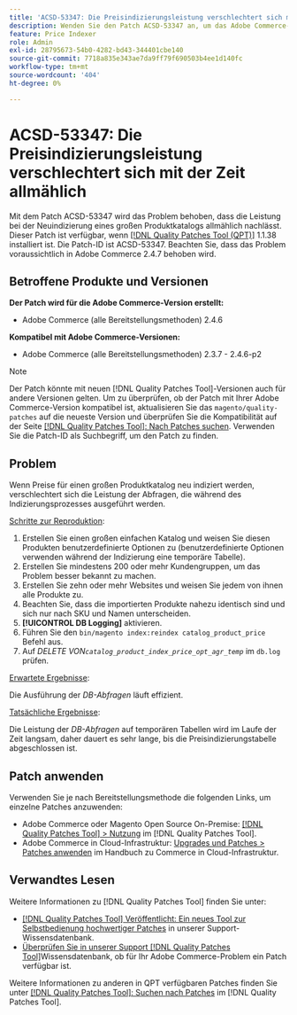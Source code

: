 ```yaml
---
title: 'ACSD-53347: Die Preisindizierungsleistung verschlechtert sich mit der Zeit allmählich'
description: Wenden Sie den Patch ACSD-53347 an, um das Adobe Commerce-Problem zu beheben, bei dem die Leistung bei einer Neuindizierung der Preise für einen großen Produktkatalog allmählich nachlässt.
feature: Price Indexer
role: Admin
exl-id: 28795673-54b0-4282-bd43-344401cbe140
source-git-commit: 7718a835e343ae7da9ff79f690503b4ee1d140fc
workflow-type: tm+mt
source-wordcount: '404'
ht-degree: 0%

---
```


# ACSD-53347: Die Preisindizierungsleistung verschlechtert sich mit der Zeit allmählich

Mit dem Patch ACSD-53347 wird das Problem behoben, dass die Leistung bei der Neuindizierung eines großen Produktkatalogs allmählich nachlässt. Dieser Patch ist verfügbar, wenn [[!DNL Quality Patches Tool (QPT)]](/help/announcements/adobe-commerce-announcements/magento-quality-patches-released-new-tool-to-self-serve-quality-patches.md) 1.1.38 installiert ist. Die Patch-ID ist ACSD-53347. Beachten Sie, dass das Problem voraussichtlich in Adobe Commerce 2.4.7 behoben wird.

## Betroffene Produkte und Versionen

**Der Patch wird für die Adobe Commerce-Version erstellt:**

* Adobe Commerce (alle Bereitstellungsmethoden) 2.4.6

**Kompatibel mit Adobe Commerce-Versionen:**

* Adobe Commerce (alle Bereitstellungsmethoden) 2.3.7 - 2.4.6-p2

>[!NOTE]
>
>Der Patch könnte mit neuen [!DNL Quality Patches Tool]-Versionen auch für andere Versionen gelten. Um zu überprüfen, ob der Patch mit Ihrer Adobe Commerce-Version kompatibel ist, aktualisieren Sie das `magento/quality-patches` auf die neueste Version und überprüfen Sie die Kompatibilität auf der Seite [[!DNL Quality Patches Tool]: Nach Patches suchen](https://experienceleague.adobe.com/tools/commerce-quality-patches/index.html?lang=de). Verwenden Sie die Patch-ID als Suchbegriff, um den Patch zu finden.

## Problem

Wenn Preise für einen großen Produktkatalog neu indiziert werden, verschlechtert sich die Leistung der Abfragen, die während des Indizierungsprozesses ausgeführt werden.

<u>Schritte zur Reproduktion</u>:

1. Erstellen Sie einen großen einfachen Katalog und weisen Sie diesen Produkten benutzerdefinierte Optionen zu (benutzerdefinierte Optionen verwenden während der Indizierung eine temporäre Tabelle).
1. Erstellen Sie mindestens 200 oder mehr Kundengruppen, um das Problem besser bekannt zu machen.
1. Erstellen Sie zehn oder mehr Websites und weisen Sie jedem von ihnen alle Produkte zu.
1. Beachten Sie, dass die importierten Produkte nahezu identisch sind und sich nur nach SKU und Namen unterscheiden.
1. **[!UICONTROL DB Logging]** aktivieren.
1. Führen Sie den `bin/magento index:reindex catalog_product_price` Befehl aus.
1. Auf *DELETE VON`catalog_product_index_price_opt_agr_temp`* im `db.log` prüfen.

<u>Erwartete Ergebnisse</u>:

Die Ausführung der *DB-Abfragen* läuft effizient.

<u>Tatsächliche Ergebnisse</u>:

Die Leistung der *DB-Abfragen* auf temporären Tabellen wird im Laufe der Zeit langsam, daher dauert es sehr lange, bis die Preisindizierungstabelle abgeschlossen ist.

## Patch anwenden

Verwenden Sie je nach Bereitstellungsmethode die folgenden Links, um einzelne Patches anzuwenden:

* Adobe Commerce oder Magento Open Source On-Premise: [[!DNL Quality Patches Tool] > Nutzung](https://experienceleague.adobe.com/docs/commerce-operations/tools/quality-patches-tool/usage.html?lang=de) im [!DNL Quality Patches Tool].
* Adobe Commerce in Cloud-Infrastruktur: [Upgrades und Patches > Patches anwenden](https://experienceleague.adobe.com/docs/commerce-cloud-service/user-guide/develop/upgrade/apply-patches.html?lang=de) im Handbuch zu Commerce in Cloud-Infrastruktur.

## Verwandtes Lesen

Weitere Informationen zu [!DNL Quality Patches Tool] finden Sie unter:

* [[!DNL Quality Patches Tool] Veröffentlicht: Ein neues Tool zur Selbstbedienung hochwertiger Patches](/help/announcements/adobe-commerce-announcements/magento-quality-patches-released-new-tool-to-self-serve-quality-patches.md) in unserer Support-Wissensdatenbank.
* [Überprüfen Sie in unserer Support [!DNL Quality Patches Tool]](/help/support-tools/patches-available-in-qpt-tool/check-patch-for-magento-issue-with-magento-quality-patches.md)Wissensdatenbank, ob für Ihr Adobe Commerce-Problem ein Patch verfügbar ist.

Weitere Informationen zu anderen in QPT verfügbaren Patches finden Sie unter [[!DNL Quality Patches Tool]: Suchen nach Patches](https://experienceleague.adobe.com/tools/commerce-quality-patches/index.html?lang=de) im [!DNL Quality Patches Tool].
